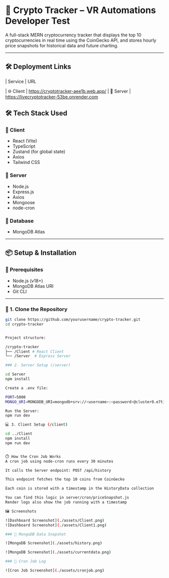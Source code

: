 # 🚀 Crypto Tracker – VR Automations Developer Test

A full-stack MERN cryptocurrency tracker that displays the top 10 cryptocurrencies in real time using the CoinGecko API, and stores hourly price snapshots for historical data and future charting.

---
## 🛠 Deployment Links
| Service     | URL                                                                                  

| 🌐 Client | https://cryptotracker-aee1b.web.app/ 
| 🔌 Server  | https://livecryptotracker-53be.onrender.com   


## 🛠 Tech Stack Used

### 🔹 Client
- React (Vite)
- TypeScript
- Zustand (for global state)
- Axios
- Tailwind CSS

### 🔹 Server
- Node.js
- Express.js
- Axios
- Mongoose
- node-cron

### 🔹 Database
- MongoDB Atlas

---

## 📦 Setup & Installation

### 🔧 Prerequisites
- Node.js (v18+)
- MongoDB Atlas URI
- Git CLI

---

### 🧩 1. Clone the Repository

```bash
git clone https://github.com/yourusername/crypto-tracker.git
cd crypto-tracker


Project structure:

/crypto-tracker
├── /Client # React Client
└── /Server  # Express Server

### 2. Server Setup (/server)

cd Server
npm install

Create a .env file:

PORT=5000
MONGO_URI=MONGODB_URI=mongodb+srv://<username>:<password>@cluster0.e7tifv9.mongodb.net/crypto-tracker?retryWrites=true&w=majority&appName=Cluster0

Run the Server:
npm run dev

💻 3. Client Setup (/client)

cd ../Client
npm install
npm run dev


⏱️ How the Cron Job Works
A cron job using node-cron runs every 30 minutes

It calls the Server endpoint: POST /api/history

This endpoint fetches the top 10 coins from CoinGecko

Each coin is stored with a timestamp in the HistoryData collection

You can find this logic in server/cron/priceSnapshot.js
Render logs also show the job running with a timestamp

🖼️ Screenshots

![Dashboard Screenshot](./assets/Client.png)
![Dashboard Screenshot](./assets/Client1.png)

### 📁 MongoDB Data Snapshot

![MongoDB Screenshot](./assets/history.png)

![MongoDB Screenshot](./assets/currentdata.png)

### 🔁 Cron Job Log

![Cron Job Screenshot](./assets/cronjob.png)
